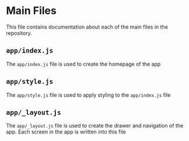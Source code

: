 # Main Files

This file contains documentation about each of the main files in the repository.

## `app/index.js`
The `app/index.js` file is used to create the homepage of the app

## `app/style.js`
The `app/style.js` file is used to apply styling to the `app/index.js` file

## `app/_layout.js`
The `app/_layout.js` file is used to create the drawer and navigation of the app. Each screen in the app is written into this file